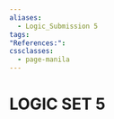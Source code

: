 ```yaml
---
aliases:
  - Logic_Submission 5
tags: 
"References:": 
cssclasses:
  - page-manila
---
```

# LOGIC SET 5


